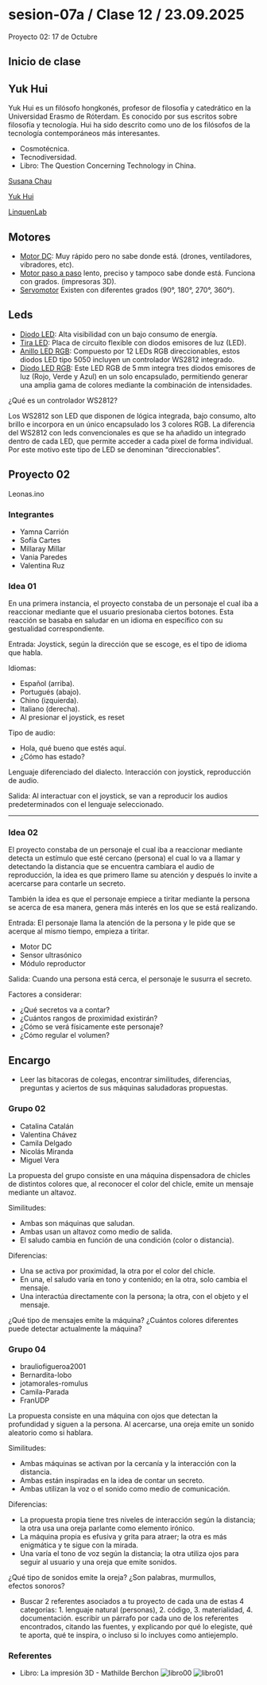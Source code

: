 # sesion-07a / Clase 12 / 23.09.2025

Proyecto 02:  17 de Octubre

## Inicio de clase

## Yuk Hui

Yuk Hui es un filósofo hongkonés, profesor de filosofía y catedrático en la Universidad Erasmo de Róterdam. Es conocido por sus escritos sobre filosofía y tecnología. Hui ha sido descrito como uno de los filósofos de la tecnología contemporáneos más interesantes.

- Cosmotécnica.
- Tecnodiversidad.
- Libro: The Question Concerning Technology in China.

[Susana Chau](https://cl.linkedin.com/in/susana-chau)

[Yuk Hui](https://cajanegraeditora.com.ar/autores/?autor=hui-yuk)

[LinquenLab](https://liquenlab.cl/)

## Motores

- [Motor DC](https://afel.cl/collections/alta-velocidad): Muy rápido pero no sabe donde está. (drones, ventiladores, vibradores, etc).
- [Motor paso a paso](https://afel.cl/collections/paso-a-paso) lento, preciso y tampoco sabe donde está. Funciona con grados. (impresoras 3D).
- [Servomotor](https://afel.cl/collections/servomotores) Existen con diferentes grados (90°, 180°, 270°, 360°).

## Leds

- [Diodo LED](https://afel.cl/products/diodo-led-5mm-ultrabrillante-amarillo): Alta visibilidad con un bajo consumo de energía.
- [Tira LED](https://www.ledstudio.cl/cinta-led-studio-14-4wm-luz-calida-12v-ip20-5-metros/p?idsku=2613&gad_source=1&gad_campaignid=22832701091&gbraid=0AAAAAC3lBbVk3EcqAoN-CH64R4i0s6UVU&gclid=Cj0KCQjwrojHBhDdARIsAJdEJ_fHvfFZk9yQCcxefMnpzpdf753iTM_aG5BkuahinVsrTLfUK7_0E4waAkHYEALw_wcB): Placa de circuito flexible con diodos emisores de luz (LED).
- [Anillo LED RGB](https://afel.cl/products/anillo-led-rgb-neopixel-12-leds-ws2812): Compuesto por 12 LEDs RGB direccionables, estos diodos LED tipo 5050 incluyen un controlador WS2812 integrado.
- [Diodo LED RGB](https://afel.cl/products/diodo-led-rgb-5mm): Este LED RGB de 5 mm integra tres diodos emisores de luz (Rojo, Verde y Azul) en un solo encapsulado, permitiendo generar una amplia gama de colores mediante la combinación de intensidades.

¿Qué es un controlador WS2812?

Los WS2812 son LED que disponen de lógica integrada, bajo consumo, alto brillo e incorpora en un único encapsulado los 3 colores RGB. La diferencia del WS2812 con leds convencionales es que se ha añadido un integrado dentro de cada LED, que permite acceder a cada pixel de forma individual. Por este motivo este tipo de LED se denominan “direccionables”.

## Proyecto 02

Leonas.ino

### Integrantes

- Yamna Carrión
- Sofía Cartes
- Millaray Millar
- Vania Paredes
- Valentina Ruz

### Idea 01

En una primera instancia, el proyecto constaba de un personaje el cual iba a reaccionar mediante que el usuario presionaba ciertos botones. Esta reacción se basaba en saludar en un idioma en específico con su gestualidad correspondiente.

Entrada: Joystick, según la dirección que se escoge, es el tipo de idioma que habla.

Idiomas:

- Español (arriba).
- Portugués (abajo).
- Chino (izquierda).
- Italiano (derecha).
- Al presionar el joystick, es reset

Tipo de audio:

- Hola, qué bueno que estés aquí.
- ¿Cómo has estado?

Lenguaje diferenciado del dialecto.
Interacción con joystick, reproducción de audio.

Salida: Al interactuar con el joystick, se van a reproducir los audios predeterminados con el lenguaje seleccionado.

--------

### Idea 02

El proyecto constaba de un personaje el cual iba a reaccionar mediante detecta un estímulo que esté cercano (persona) el cual lo va a llamar y detectando la distancia que se encuentra cambiara el audio de reproducción, la idea es que primero llame su atención y después lo invite a acercarse para contarle un secreto.

También la idea es que el personaje empiece a tiritar mediante la persona se acerca de esa manera, genera más interés en los que se está realizando.

Entrada: El personaje llama la atención de la persona y le pide que se acerque al mismo tiempo, empieza a tiritar.

- Motor DC
- Sensor ultrasónico
- Módulo reproductor

Salida: Cuando una persona está cerca, el personaje le susurra el secreto.

Factores a considerar:

- ¿Qué secretos va a contar?
- ¿Cuántos rangos de proximidad existirán?
- ¿Cómo se verá físicamente este personaje?
- ¿Cómo regular el volumen?

## Encargo

- Leer las bitacoras de colegas, encontrar similitudes, diferencias, preguntas y aciertos de sus máquinas saludadoras propuestas.

### Grupo 02 

- Catalina Catalán
- Valentina Chávez
- Camila Delgado
- Nicolás Miranda
- Miguel Vera

La propuesta del grupo consiste en una máquina dispensadora de chicles de distintos colores que, al reconocer el color del chicle, emite un mensaje mediante un altavoz.

Similitudes:
- Ambas son máquinas que saludan.
- Ambas usan un altavoz como medio de salida.
- El saludo cambia en función de una condición (color o distancia).

Diferencias:
- Una se activa por proximidad, la otra por el color del chicle.
- En una, el saludo varía en tono y contenido; en la otra, solo cambia el mensaje.
- Una interactúa directamente con la persona; la otra, con el objeto y el mensaje.

¿Qué tipo de mensajes emite la máquina?
¿Cuántos colores diferentes puede detectar actualmente la máquina?

### Grupo 04

- brauliofigueroa2001
- Bernardita-lobo
- jotamorales-romulus
- Camila-Parada
- FranUDP

La propuesta consiste en una máquina con ojos que detectan la profundidad y siguen a la persona. Al acercarse, una oreja emite un sonido aleatorio como si hablara.

Similitudes:

- Ambas máquinas se activan por la cercanía y la interacción con la distancia.
- Ambas están inspiradas en la idea de contar un secreto.
- Ambas utilizan la voz o el sonido como medio de comunicación.
  
Diferencias:

- La propuesta propia tiene tres niveles de interacción según la distancia; la otra usa una oreja parlante como elemento irónico.
- La máquina propia es efusiva y grita para atraer; la otra es más enigmática y te sigue con la mirada.
- Una varía el tono de voz según la distancia; la otra utiliza ojos para seguir al usuario y una oreja que emite sonidos.

¿Qué tipo de sonidos emite la oreja? ¿Son palabras, murmullos, efectos sonoros?

- Buscar 2 referentes asociados a tu proyecto de cada una de estas 4 categorías: 1. lenguaje natural (personas), 2. código, 3. materialidad, 4. documentación. escribir un párrafo por cada uno de los referentes encontrados, citando las fuentes, y explicando por qué lo elegiste, qué te aporta, qué te inspira, o incluso si lo incluyes como antiejemplo.
  
### Referentes

- Libro: La impresión 3D - Mathilde Berchon
![libro00](./imagenes/libro00.png)
![libro01](./imagenes/libro01.png)

